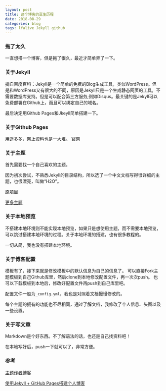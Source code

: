 ```yaml
---
layout: post
title: 这个博客的诞生历程
date: 2018-08-29
categories: blog
tags: lfalive Jekyll github
---
```


### 拖了太久
一直想搭一个博客，但是拖了很久，最近才简单弄了一下。 


### 关于Jekyll
摘自百度百科：Jekyll是一个简单的免费的Blog生成工具，类似WordPress。但是和WordPress又有很大的不同，原因是Jekyll只是一个生成静态网页的工具，不需要数据库支持。但是可以配合第三方服务,例如Disqus。最关键的是Jekyll可以免费部署在Github上，而且可以绑定自己的域名。

最后决定用Github Pages和Jkeyll简单搭建一下。  


### 关于Github Pages
用途多多，网上资料也是一大堆。
[官网](https://pages.github.com)


### 关于主题
首先需要找一个自己喜欢的主题。 

因为初次尝试，不熟悉Jekyll的目录结构，所以选了一个中文文档写得很详细的主题，也很漂亮，叫做“H2O”。 

[原项目](https://github.com/kaeyleo/jekyll-theme-H2O) 

[更多主题](http://jekyllthemes.org/) 


### 关于本地预览
不搭建本地环境则不能实现本地预览，如果只是想使用主题，而不需要本地预览，可以跳过搭建本地环境的过程。关于本地环境的搭建，也有很多教程的。 

一切从简，我也没有搭建本地环境。


### 关于博客配置
模板有了，接下来就是修改模板中的默认信息为自己的信息了。 可以直接Fork主题模板到自己Github库里，然后clone到本地修改配置文件，再一次次push。 也可以下载模板到本地后，修改好配置文件再push到自己库里吧。

配置文件一般为`_config.yml`，我也是对照着文档慢慢修改的。

每个主题的拥有的功能也不尽相同，通过了解文档，我修改了个人信息、头图以及一些设置。


### 关于写文章
Markdown是个好东西。不了解语法的话，也还是自己找资料吧！

在本地写好后，push一下就可以了，非常方便。

### 参考
[主题作者博客](http://liaokeyu.com/)

[使用Jekyll + GitHub Pages搭建个人博客](https://blog.csdn.net/qq_27888241/article/details/77104922)

